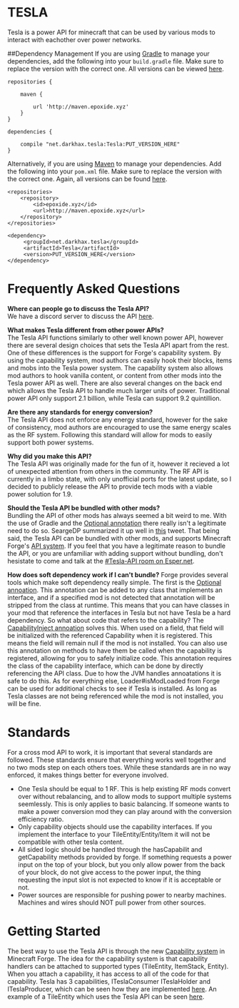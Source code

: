 TESLA
=========
Tesla is a power API for minecraft that can be used by various mods to interact with eachother over power networks.

##Dependency Management
If you are using [Gradle](https://gradle.org) to manage your dependencies, add the following into your `build.gradle` file. Make sure to replace the version with the correct one. All versions can be viewed [here](http://maven.epoxide.xyz/net/darkhax/tesla/Tesla/).
```
repositories {

    maven {
      
        url 'http://maven.epoxide.xyz'
    }
}

dependencies {

    compile "net.darkhax.tesla:Tesla:PUT_VERSION_HERE"
}
```

Alternatively, if you are using [Maven](https://maven.apache.org/download.cgi) to manage your dependencies. Add the following into your `pom.xml` file. Make sure to replace the version with the correct one. Again, all versions can be found [here](http://maven.epoxide.xyz/net/darkhax/tesla/Tesla/).
```
<repositories>
    <repository>
        <id>epoxide.xyz</id>
        <url>http://maven.epoxide.xyz</url>
    </repository>
</repositories>

<dependency>
     <groupId>net.darkhax.tesla</groupId>
     <artifactId>Tesla</artifactId>
     <version>PUT_VERSION_HERE</version>
</dependency>
```

Frequently Asked Questions
==========================
**Where can people go to discuss the Tesla API?**   
We have a discord server to discuss the API [here](https://discord.gg/nN68J34).

**What makes Tesla different from other power APIs?**   
The Tesla API functions similarly to other well known power API, however there are several design choices that sets the Tesla API apart from the rest. One of these differences is the support for Forge's capability system. By using the capability system, mod authors can easily hook their blocks, items and mobs into the Tesla power system. The capability system also allows mod authors to hook vanilla content, or content from other mods into the Tesla power API as well. There are also several changes on the back end which allows the Tesla API to handle much larger units of power. Traditional power API only support 2.1 billion, while Tesla can support 9.2 quintillion. 

**Are there any standards for energy conversion?**   
The Tesla API does not enforce any energy standard, however for the sake of consistency, mod authors are encouraged to use the same energy scales as the RF system. Following this standard will allow for mods to easily support both power systems.

**Why did you make this API?**   
The Tesla API was originally made for the fun of it, however it recieved a lot of unexpected attention from others in the community. The RF API is currently in a limbo state, with only unofficial ports for the latest update, so I decided to publicly release the API to provide tech mods with a viable power solution for 1.9.

**Should the Tesla API be bundled with other mods?**   
Bundling the API of other mods has always seemed a bit weird to me. With the use of Gradle and the [Optional annotation](http://cazzar.net/tutorials/fml/optional-annotations-the-usages/) there really isn't a legitimate need to do so. SeargeDP summarized it up well in [this](https://twitter.com/seargedp/status/473895192387649536) tweet. That being said, the Tesla API can be bundled with other mods, and supports Minecraft Forge's [API system](https://github.com/Minalien/BlogArchive/blob/master/ForgeTutorials/Spotlight__API_Annotation.md). If you feel that you have a legitimate reason to bundle the API, or you are unfamiliar with adding support without bundling, don't hesistate to come and talk at the [#Tesla-API room on Esper.net](http://webchat.esper.net/?nick=&channels=tesla-api).

**How does soft dependency work if I can't bundle?**
Forge provides several tools which make soft dependency really simple. The first is the [Optional annoation](http://cazzar.net/tutorials/fml/optional-annotations-the-usages/). This annotation can be added to any class that implements an interface, and if a specified mod is not detected that annotation will be stripped from the class at runtime. This means that you can have classes in your mod that reference the interfaces in Tesla but not have Tesla be a hard dependency. So what about code that refers to the capability? The [CapabilityInject annoation](https://mcforge.readthedocs.io/en/latest/datastorage/capabilities/) solves this. When used on a field, that field will be initialized with the referenced Capability when it is registered. This means the field will remain null if the mod is not installed. You can also use this annotation on methods to have them be called when the capability is registered, allowing for you to safely initialize code. This annotation requires the class of the capability interface, which can be done by directly referencing the API class. Due to how the JVM handles annoatations it is safe to do this. As for everything else, Loader#isModLoaded from Forge can be used for additional checks to see if Tesla is installed. As long as Tesla classes are not being referenced while the mod is not installed, you will be fine.

Standards
=========
For a cross mod API to work, it is important that several standards are followed. These standards ensure that everything works well together and no two mods step on each others toes. While these standards are in no way enforced, it makes things better for everyone involved. 
- One Tesla should be equal to 1 RF. This is help existing RF mods convert over without rebalancing, and to allow mods to support multiple systems seemlessly. This is only applies to basic balancing. If someone wants to make a power conversion mod they can play around with the conversion efficiency ratio. 
- Only capability objects should use the capability interfaces. If you implement the interface to your TileEntity/Entity/Item it will not be compatible with other tesla content.
- All sided logic should be handled through the hasCapabilit and getCapability methods provided by forge. If something requests a power input on the top of your block, but you only allow power from the back of your block, do not give access to the power input, the thing requesting the input slot is not expected to know if it is acceptable or not.
- Power sources are responsible for pushing power to nearby machines. Machines and wires should NOT pull power from other sources. 

Getting Started
===============
The best way to use the Tesla API is through the new [Capability system](http://mcforge.readthedocs.io/en/latest/datastorage/capabilities/) in Minecraft Forge. The idea for the capability system is that capability handlers can be attached to supported types (TileEntity, ItemStack, Entity). When you attach a capability, it has access to all of the code for that capability. Tesla has 3 capabilities, ITeslaConsumer ITeslaHolder and ITeslaProducer, which can be seen how they are implemented [here](https://github.com/Darkhax-Minecraft/Tesla/blob/master/src/main/java/net/darkhax/tesla/api/implementation/BaseTeslaContainer.java). An example of a TileEntity which uses the Tesla API can be seen [here](https://github.com/Darkhax-Minecraft/Tesla/blob/master/src/test/java/net/darkhax/teslatest/tileentity/TileEntityAnalyzer.java).
